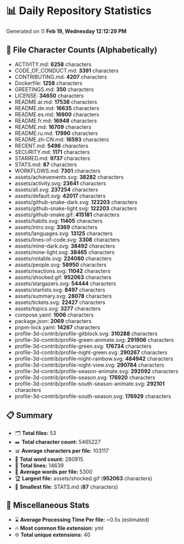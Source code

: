 # 📊 Daily Repository Statistics
Generated on ⏰ **Feb 19, Wednesday 12:12:29 PM**

## 📂 File Character Counts (Alphabetically)
- ACTIVITY.md: **6258** characters
- CODE_OF_CONDUCT.md: **3391** characters
- CONTRIBUTING.md: **4207** characters
- Dockerfile: **1258** characters
- GREETINGS.md: **350** characters
- LICENSE: **34650** characters
- README.ar.md: **17538** characters
- README.de.md: **16635** characters
- README.es.md: **16900** characters
- README.fr.md: **16948** characters
- README.md: **16709** characters
- README.ru.md: **17890** characters
- README.zh-CN.md: **16593** characters
- RECENT.md: **5496** characters
- SECURITY.md: **1171** characters
- STARRED.md: **9737** characters
- STATS.md: **87** characters
- WORKFLOWS.md: **7301** characters
- assets/achievements.svg: **38282** characters
- assets/activity.svg: **23641** characters
- assets/all.svg: **237254** characters
- assets/default.svg: **42017** characters
- assets/github-snake-dark.svg: **122203** characters
- assets/github-snake-light.svg: **122203** characters
- assets/github-snake.gif: **415181** characters
- assets/habits.svg: **11405** characters
- assets/intro.svg: **3369** characters
- assets/languages.svg: **13125** characters
- assets/lines-of-code.svg: **3308** characters
- assets/mine-dark.svg: **38492** characters
- assets/mine-light.svg: **38465** characters
- assets/notable.svg: **224080** characters
- assets/people.svg: **58950** characters
- assets/reactions.svg: **11042** characters
- assets/shocked.gif: **952063** characters
- assets/stargazers.svg: **54444** characters
- assets/starlists.svg: **8497** characters
- assets/summary.svg: **28078** characters
- assets/tickets.svg: **22427** characters
- assets/topics.svg: **3277** characters
- compose.yaml: **1006** characters
- package.json: **2069** characters
- pnpm-lock.yaml: **14267** characters
- profile-3d-contrib/profile-gitblock.svg: **310288** characters
- profile-3d-contrib/profile-green-animate.svg: **291906** characters
- profile-3d-contrib/profile-green.svg: **176734** characters
- profile-3d-contrib/profile-night-green.svg: **290267** characters
- profile-3d-contrib/profile-night-rainbow.svg: **484942** characters
- profile-3d-contrib/profile-night-view.svg: **290784** characters
- profile-3d-contrib/profile-season-animate.svg: **292092** characters
- profile-3d-contrib/profile-season.svg: **176920** characters
- profile-3d-contrib/profile-south-season-animate.svg: **292101** characters
- profile-3d-contrib/profile-south-season.svg: **176929** characters

## 📋 Summary
- 🗂️ **Total files:** 53
- ✒️ **Total character count:** 5465227
- 📊 **Average characters per file:** 103117
- 📝 **Total word count:** 280915
- 🧾 **Total lines:** 14639
- 📐 **Average words per file:** 5300
- 🏆 **Largest file:** assets/shocked.gif (**952063** characters)
- 🥉 **Smallest file:** STATS.md (**87** characters)

## 🌟 Miscellaneous Stats
- ⌛ **Average Processing Time Per file:** ~0.5s (estimated)
- 🔥 **Most common file extension:** yml
- 🌐 **Total unique extensions:** 40
